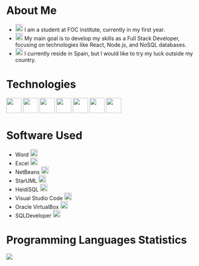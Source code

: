 # About Me

- <img src="https://img.icons8.com/color/48/000000/laptop.png" width="20" height="20"> I am a student at FOC institute, currently in my first year.
- <img src="https://img.icons8.com/color/48/000000/idea.png" width="20" height="20"> My main goal is to develop my skills as a Full Stack Developer, focusing on technologies like React, Node.js, and NoSQL databases.
- <img src="https://img.icons8.com/color/48/000000/spain-2.png" width="20" height="20"> I currently reside in Spain, but I would like to try my luck outside my country.

# Technologies

<img src="https://img.icons8.com/color/48/000000/java-coffee-cup-logo.png" width="40" height="40"> <img src="https://img.icons8.com/color/48/000000/html-5.png" width="40" height="40"> <img src="https://img.icons8.com/color/48/000000/css3.png" width="40" height="40"> <img src="https://img.icons8.com/color/48/000000/javascript.png" width="40" height="40"> <img src="https://img.icons8.com/color/48/000000/windows-10.png" width="40" height="40"> <img src="https://img.icons8.com/color/48/000000/linux.png" width="40" height="40"> <img src="https://img.icons8.com/color/48/000000/sql.png" width="40" height="40">

# Software Used

- Word <img src="https://img.icons8.com/color/48/000000/ms-word.png" width="20" height="20">
- Excel <img src="https://img.icons8.com/color/48/000000/ms-excel.png" width="20" height="20">
- NetBeans <img src="https://img.icons8.com/color/48/000000/java-coffee-cup-logo.png" width="20" height="20">
- StarUML <img src="https://img.icons8.com/color/48/FFD700/star.png" width="20" height="20">
- HeidiSQL <img src="https://img.icons8.com/color/48/000000/sql.png" width="20" height="20">
- Visual Studio Code <img src="https://img.icons8.com/color/48/000000/visual-studio-code-2019.png" width="20" height="20">
- Oracle VirtualBox <img src="https://img.icons8.com/color/48/000000/virtualbox.png" width="20" height="20">
- SQLDeveloper <img src="https://img.icons8.com/color/48/000000/sql.png" width="20" height="20">

# Programming Languages Statistics
<img src="https://github-readme-stats.vercel.app/api/top-langs/?username=BENJAMINDTS&layout=compact&theme=dark">
